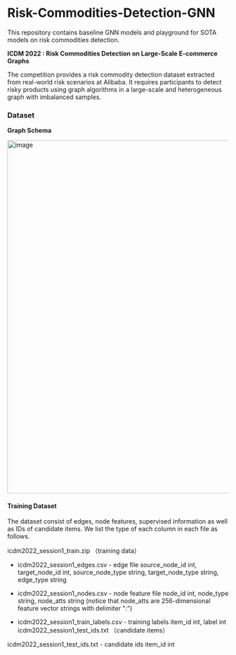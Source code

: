 # Risk-Commodities-Detection-GNN

This repository contains baseline GNN models and playground for SOTA models on risk commodities detection. 

**ICDM 2022 : Risk Commodities Detection on Large-Scale E-commerce Graphs**

The competition provides a risk commodity detection dataset extracted from real-world risk scenarios at Alibaba. It requires participants to detect risky products using graph algorithms in a large-scale and heterogeneous graph with imbalanced samples.

### Dataset
**Graph Schema**

<img width="804" alt="image" src="https://user-images.githubusercontent.com/46979228/179384103-bff4b21a-b0d1-427a-8ed2-b80820e2355a.png">

#### Training Dataset

The dataset consist of edges, node features, supervised information as well as IDs of candidate items. We list the type of each column in each file as follows.

icdm2022_session1_train.zip （training data）

- icdm2022_session1_edges.csv - edge file
source_node_id int, target_node_id int, source_node_type string, target_node_type string, edge_type string

- icdm2022_session1_nodes.csv - node feature file
node_id int, node_type string, node_atts string (notice that node_atts are 256-dimensional feature vector strings with delimiter ":")

- icdm2022_session1_train_labels.csv - training labels
item_id int, label int
icdm2022_session1_test_ids.txt （candidate items）

icdm2022_session1_test_ids.txt - candidate ids
item_id int
